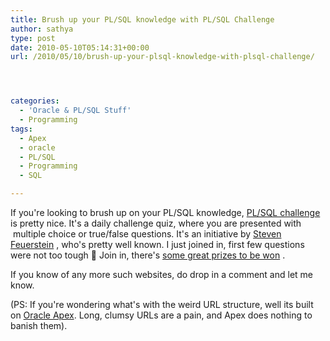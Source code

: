 ```yaml
---
title: Brush up your PL/SQL knowledge with PL/SQL Challenge
author: sathya
type: post
date: 2010-05-10T05:14:31+00:00
url: /2010/05/10/brush-up-your-plsql-knowledge-with-plsql-challenge/




categories:
  - 'Oracle & PL/SQL Stuff'
  - Programming
tags:
  - Apex
  - oracle
  - PL/SQL
  - Programming
  - SQL

---
```

If you're looking to brush up on your PL/SQL knowledge, [PL/SQL challenge][1] is pretty nice. It's a daily challenge quiz, where you are presented with  multiple choice or true/false questions. It's an initiative by <a href="https://en.wikipedia.org/wiki/Steven_Feuerstein" target="_blank">Steven Feuerstein</a> <a href="https://en.wikipedia.org/wiki/Steven_Feuerstein" target="_blank"></a>, who's pretty well known. I just joined in, first few questions were not too tough 🙂 Join in, there's [some great prizes to be won][2] .

If you know of any more such websites, do drop in a comment and let me know.

(PS: If you're wondering what's with the weird URL structure, well its built on [Oracle Apex][3]. Long, clumsy URLs are a pain, and Apex does nothing to banish them).

 [1]: https://plsqlchallenge.com/pls/apex/f?p=10000:27:2661386768578984::NO:::
 [2]: https://plsqlchallenge.com/pls/apex/f?p=10000:28:2661386768578984::NO:::
 [3]: https://en.wikipedia.org/wiki/Oracle%20Application%20Express
